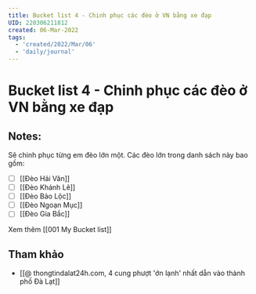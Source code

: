 ```yaml
---
title: Bucket list 4 - Chinh phục các đèo ở VN bằng xe đạp
UID: 220306211812
created: 06-Mar-2022
tags:
  - 'created/2022/Mar/06'
  - 'daily/journal'
---
```

# Bucket list 4 - Chinh phục các đèo ở VN bằng xe đạp

## Notes:
Sẽ chinh phục từng em đèo lớn một. Các đèo lớn trong danh sách này bao gồm:

- [ ] [[Đèo Hải Vân]]
- [ ] [[Đèo Khánh Lê]]
- [ ] [[Đèo Bảo Lộc]]
- [ ] [[Đèo Ngoạn Mục]]
- [ ] [[Đèo Gia Bắc]]

Xem thêm [[001 My Bucket list]]

## Tham khảo
- [[@ thongtindalat24h.com, 4 cung phượt 'ớn lạnh' nhất dẫn vào thành phố Đà Lạt]]

